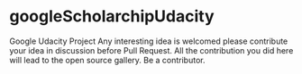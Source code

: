 # googleScholarchipUdacity
Google Udacity Project
Any interesting idea is welcomed please contribute your idea in discussion before Pull Request.
All the contribution you did here will lead to the open source gallery.
Be a contributor.
